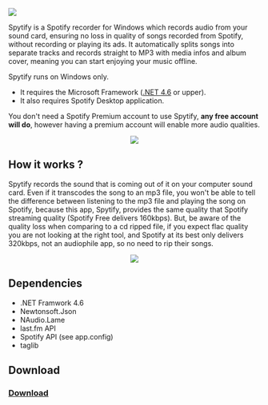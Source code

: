 <a href="https://jwallet.github.io/spy-spotify/"><img src="https://user-images.githubusercontent.com/23088305/29906214-6daad21c-8de1-11e7-80f5-ef6791cc7825.png" /></a>

Spytify is a Spotify recorder for Windows which records audio from your sound card, ensuring no loss in quality of songs recorded from Spotify, without recording or playing its ads. It automatically splits songs into separate tracks and records straight to MP3 with media infos and album cover, meaning you can start enjoying your music offline.

Spytify runs on Windows only.
- It requires the Microsoft Framework ([.NET 4.6](https://www.microsoft.com/en-US/download/details.aspx?id=48130) or upper).
- It also requires Spotify Desktop application.

You don't need a Spotify Premium account to use Spytify, __any free account will do__, however having a premium account will enable more audio qualities.

<p align="center"><img src="https://raw.githubusercontent.com/jwallet/spy-spotify/master/assets/images/ui_record.png" /></p>

## How it works ?
Spytify records the sound that is coming out of it on your computer sound card. Even if it transcodes the song to an mp3 file, you won't be able to tell the difference between listening to the mp3 file and playing the song on Spotify, because this app, Spytify, provides the same quality that Spotify streaming quality (Spotify Free delivers 160kbps). But, be aware of the quality loss when comparing to a cd ripped file, if you expect flac quality you are not looking at the right tool, and Spotify at its best only delivers 320kbps, not an audiophile app, so no need to rip their songs.

<p align="center"><img src="https://raw.githubusercontent.com/jwallet/spy-spotify/master/assets/images/saved_songs_list.png" /></p>

## Dependencies
- .NET Framwork 4.6
- Newtonsoft.Json
- NAudio.Lame
- last.fm API
- Spotify API (see app.config)
- taglib

## Download
### [Download](https://github.com/jwallet/spy-spotify/releases)
